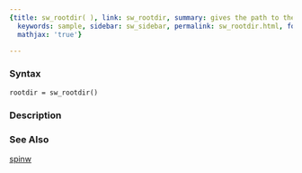 ```yaml
---
{title: sw_rootdir( ), link: sw_rootdir, summary: gives the path to the SpinW code,
  keywords: sample, sidebar: sw_sidebar, permalink: sw_rootdir.html, folder: swfiles,
  mathjax: 'true'}

---
```


### Syntax

`rootdir = sw_rootdir()`

### Description



### See Also

[spinw](spinw.html)

